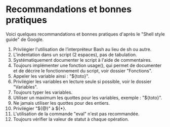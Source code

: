 # Recommandations et bonnes pratiques

Voici quelques recommandations et bonnes pratiques d'après le "Shell style guide" de Google.

1. Privilégier l'utilisation de l’interpréteur Bash au lieu de sh ou autre.
2. L'indentation dans un script (2 espaces), pas de tabulation.
3. Systématiquement documenter le script à l'aide de commentaires.
4. Toujours implémenter une fonction usage(), qui permet de documenter et de décrire le fonctionnement du script, voir dossier "Fonctions".
5. Appeler les variable ainsi : "${toto}".
6. Privilégier les variables en lecture seule si possible, voir le dossier "Variables".
7. Toujours typer les variables.
8. Utiliser un maximum les quottes pour les variables, exemple : "${toto}".
9. Ne jamais utiliser les quottes pour des entiers.
10. Privilégier "${@}" à ${*}.
11. L'utilisation de la commande "eval" n'est pas recommandée.
12. Toujours vérifier la valeur de statut à chaque opération.
 

